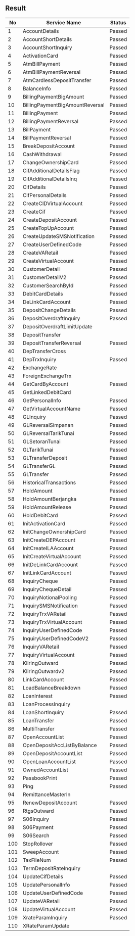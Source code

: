 ## Result

| No | Service Name | Status |
| -- | ------------ | ------ |
| 1 | AccountDetails | Passed |
| 2 | AccountShortDetails | Passed |
| 3 | AccountShortInquiry | Passed |
| 4 | ActivationCard | Passed |
| 5 | AtmBillPayment | Passed |
| 6 | AtmBillPaymentReversal | Passed |
| 7 | AtmCardlessDepositTransfer | Passed |
| 8 | BalanceInfo | Passed |
| 9 | BillingPaymentBigAmount | Passed |
| 10 | BillingPaymentBigAmountReversal | Passed |
| 11 | BillingPayment | Passed |
| 12 | BillingPaymentReversal | Passed |
| 13 | BillPayment | Passed |
| 14 | BillPaymentReversal | Passed |
| 15 | BreakDepositAccount | Passed |
| 16 | CashWithdrawal | Passed |
| 17 | ChangeOwnershipCard | Passed |
| 18 | CifAdditionalDetailsFlag | Passed |
| 19 | CifAdditionalDetailsInq | Passed |
| 20 | CifDetails | Passed |
| 21 | CifPersonalDetails | Passed |
| 22 | CreateCIDVirtualAccount | Passed |
| 23 | CreateCif | Passed |
| 24 | CreateDepositAccount | Passed |
| 25 | CreateTopUpAccount | Passed |
| 26 | CreateUpdateSMSNotification | Passed |
| 27 | CreateUserDefinedCode | Passed |
| 28 | CreateVARetail | Passed |
| 29 | CreateVirtualAccount | Passed |
| 30 | CustomerDetail | Passed |
| 31 | CustomerDetailV2 | Passed |
| 32 | CustomerSearchById | Passed |
| 33 | DebitCardDetails | Passed |
| 34 | DeLinkCardAccount | Passed |
| 35 | DepositChangeDetails | Passed |
| 36 | DepositOverdraftInquiry | Passed |
| 37 | DepositOverdraftLimitUpdate |  |
| 38 | DepositTransfer |  |
| 39 | DepositTransferReversal | Passed |
| 40 | DepTransferCross |  |
| 41 | DepTrxInquiry | Passed |
| 42 | ExchangeRate |  |
| 43 | ForeignExchangeTrx |  |
| 44 | GetCardByAccount | Passed |
| 45 | GetLinkedDebitCard |  |
| 46 | GetPersonalInfo | Passed |
| 47 | GetVirtualAccountName | Passed |
| 48 | GLInquiry | Passed |
| 49 | GLReversalSimpanan | Passed |
| 50 | GLReversalTarikTunai | Passed |
| 51 | GLSetoranTunai | Passed |
| 52 | GLTarikTunai | Passed |
| 53 | GLTransferDeposit | Passed |
| 54 | GLTransferGL | Passed |
| 55 | GLTransfer | Passed |
| 56 | HistoricalTransactions | Passed |
| 57 | HoldAmount | Passed |
| 58 | HoldAmountBerjangka | Passed |
| 59 | HoldAmountRelease | Passed |
| 60 | HoldDebitCard | Passed |
| 61 | InitActivationCard | Passed |
| 62 | InitChangeOwnershipCard | Passed |
| 63 | InitCreateDEPAccount | Passed |
| 64 | InitCreateILAAccount | Passed |
| 65 | InitCreateVirtualAccount | Passed |
| 66 | InitDeLinkCardAccount | Passed |
| 67 | InitLinkCardAccount | Passed |
| 68 | InquiryCheque | Passed |
| 69 | InquiryChequeDetail | Passed |
| 70 | InquiryNotionalPooling | Passed |
| 71 | InquirySMSNotification | Passed |
| 72 | InquiryTrxVARetail | Passed |
| 73 | InquiryTrxVirtualAccount | Passed |
| 74 | InquiryUserDefinedCode | Passed |
| 75 | InquiryUserDefinedCodeV2 | Passed |
| 76 | InquiryVARetail | Passed |
| 77 | InquiryVirtualAccount | Passed |
| 78 | KliringOutward | Passed |
| 79 | KliringOutwardv2 | Passed |
| 80 | LinkCardAccount | Passed |
| 81 | LoadBalanceBreakdown | Passed |
| 82 | LoanInterest | Passed |
| 83 | LoanProcessInquiry |  |
| 84 | LoanShortInquiry | Passed |
| 85 | LoanTransfer | Passed |
| 86 | MultiTransfer | Passed |
| 87 | OpenAccountList | Passed |
| 88 | OpenDepositAccListByBalance | Passed |
| 89 | OpenDepositAccountList | Passed |
| 90 | OpenLoanAccountList | Passed |
| 91 | OwnedAccountList | Passed |
| 92 | PassbookPrint | Passed |
| 93 | Ping | Passed |
| 94 | RemittanceMasterIn |  |
| 95 | RenewDepositAccount | Passed |
| 96 | RtgsOutward | Passed |
| 97 | S06Inquiry | Passed |
| 98 | S06Payment | Passed |
| 99 | S06Search | Passed |
| 100 | StopRollover | Passed |
| 101 | SweepAccount | Passed |
| 102 | TaxFileNum | Passed |
| 103 | TermDepositRateInquiry |  |
| 104 | UpdateCifDetails | Passed |
| 105 | UpdatePersonalInfo | Passed |
| 106 | UpdateUserDefinedCode | Passed |
| 107 | UpdateVARetail | Passed |
| 108 | UpdateVirtualAccount | Passed |
| 109 | XrateParamInquiry | Passed |
| 110 | XRateParamUpdate |  |